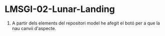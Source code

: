 # LMSGI-02-Lunar-Landing

1. A partir dels elements del repositori model he afegit el botó per a que la nau canvii d'aspecte.
